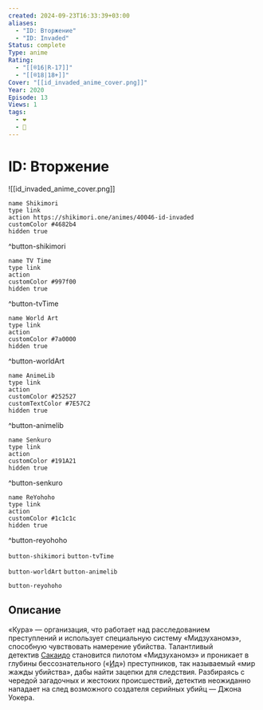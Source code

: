 ```yaml
---
created: 2024-09-23T16:33:39+03:00
aliases:
  - "ID: Вторжение"
  - "ID: Invaded"
Status: complete
Type: anime
Rating:
  - "[[®️16|R-17]]"
  - "[[®️18|18+]]"
Cover: "[[id_invaded_anime_cover.png]]"
Year: 2020
Episode: 13
Views: 1
tags:
  - ❤
  - 🔞
---
```


# ID: Вторжение

![[id_invaded_anime_cover.png]]

```button
name Shikimori
type link
action https://shikimori.one/animes/40046-id-invaded
customColor #4682b4
hidden true
```
^button-shikimori

```button
name TV Time
type link
action 
customColor #997f00
hidden true
```
^button-tvTime

```button
name World Art
type link
action 
customColor #7a0000
hidden true
```
^button-worldArt

```button
name AnimeLib
type link
action 
customColor #252527
customTextColor #7E57C2
hidden true
```
^button-animelib

```button
name Senkuro
type link
action 
customColor #191A21
hidden true
```
^button-senkuro

```button
name ReYohoho
type link
action 
customColor #1c1c1c
hidden true
```
^button-reyohoho



`button-shikimori` `button-tvTime`

`button-worldArt` `button-animelib`

`button-reyohoho`

## Описание

«Кура» — организация, что работает над расследованием преступлений и использует специальную систему «Мидзуханомэ», способную чувствовать намерение убийства. Талантливый детектив [Сакаидо](https://shikimori.one/characters/172213-akihito-narihisago) становится пилотом «Мидзуханомэ» и проникает в глубины бессознательного («[Ид](https://ru.wikipedia.org/wiki/%D0%9E%D0%BD%D0%BE_(%D0%BF%D1%81%D0%B8%D1%85%D0%BE%D0%BB%D0%BE%D0%B3%D0%B8%D1%8F))») преступников, так называемый «мир жажды убийства», дабы найти зацепки для следствия. Разбираясь с чередой загадочных и жестоких происшествий, детектив неожиданно нападает на след возможного создателя серийных убийц — Джона Уокера.
